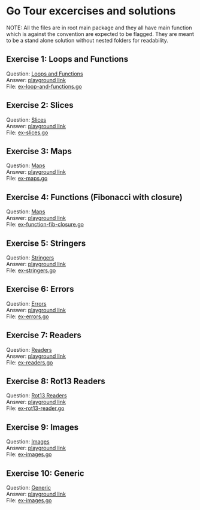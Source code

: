 # Go Tour excercises and solutions

NOTE: All the files are in root main package and they all have main 
  function which is against the convention are expected to be flagged.
  They are meant to be a stand alone solution without nested folders for readability.

## Exercise 1: Loops and Functions

 Question: [Loops and Functions](https://go.dev/tour/flowcontrol/8) \
 Answer: [playground link](https://go.dev/play/p/T7gr6nk1kMs) \
 File: [ex-loop-and-functions.go](./ex-loop-and-functions.go)

## Exercise 2: Slices

 Question: [Slices](https://go.dev/tour/moretypes/18) \
 Answer: [playground link](https://go.dev/play/p/5-W7OWp0sjy) \
 File: [ex-slices.go](./ex-slices.go)

## Exercise 3: Maps

 Question: [Maps](https://go.dev/tour/moretypes/23) \
 Answer: [playground link](https://go.dev/play/p/tAyIWQvrPHc) \
 File: [ex-maps.go](./ex-maps.go)

## Exercise 4: Functions (Fibonacci with closure)

 Question: [Maps](https://go.dev/tour/moretypes/26) \
 Answer: [playground link](https://go.dev/play/p/OumRPj984Dx) \
 File: [ex-function-fib-closure.go](./ex-function-fib-closure.go)

## Exercise 5: Stringers

 Question: [Stringers](https://go.dev/tour/methods/18) \
 Answer: [playground link](https://go.dev/play/p/nOSj-EyXuyf) \
 File: [ex-stringers.go](./ex-stringers.go)

## Exercise 6: Errors

 Question: [Errors](https://go.dev/tour/methods/20) \
 Answer: [playground link](https://go.dev/play/p/Nn4DEzVC3Bk) \
 File: [ex-errors.go](./ex-errors.go)

## Exercise 7: Readers

 Question: [Readers](https://go.dev/tour/methods/22) \
 Answer: [playground link](https://go.dev/play/p/MrzPd2kO8h_T) \
 File: [ex-readers.go](./ex-readers.go)


## Exercise 8: Rot13 Readers

 Question: [Rot13 Readers](https://go.dev/tour/methods/23) \
 Answer: [playground link](https://go.dev/play/p/l_Zv7mMxmqR) \
 File: [ex-rot13-reader.go](./ex-rot13-reader.go)

## Exercise 9: Images

 Question: [Images](https://go.dev/tour/methods/25) \
 Answer: [playground link](https://go.dev/play/p/f7FP9eEyOfS) \
 File: [ex-images.go](./ex-images.go)

## Exercise 10: Generic

 Question: [Generic](https://go.dev/tour/generic/2) \
 Answer: [playground link](https://go.dev/play/p/8xqtr4NF_gj) \
 File: [ex-images.go](./ex-generic.go)
